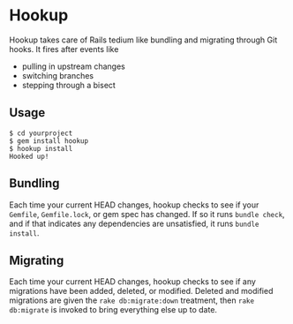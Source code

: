 Hookup
======

Hookup takes care of Rails tedium like bundling and migrating through
Git hooks.  It fires after events like

* pulling in upstream changes
* switching branches
* stepping through a bisect

Usage
-----

    $ cd yourproject
    $ gem install hookup
    $ hookup install
    Hooked up!

Bundling
--------

Each time your current HEAD changes, hookup checks to see if your
`Gemfile`, `Gemfile.lock`, or gem spec has changed.  If so it runs
`bundle check`, and if that indicates any dependencies are unsatisfied,
it runs `bundle install`.

Migrating
---------

Each time your current HEAD changes, hookup checks to see if any
migrations have been added, deleted, or modified.  Deleted and modified
migrations are given the `rake db:migrate:down` treatment, then `rake
db:migrate` is invoked to bring everything else up to date.
